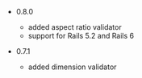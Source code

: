 - 0.8.0
  - added aspect ratio validator
  - support for Rails 5.2 and Rails 6

- 0.7.1
  - added dimension validator